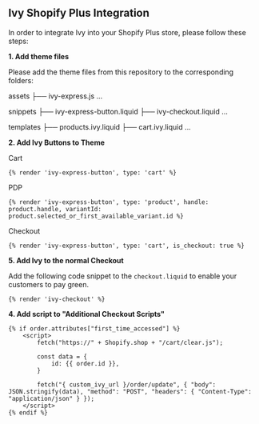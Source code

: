## Ivy Shopify Plus Integration

In order to integrate Ivy into your Shopify Plus store, please follow these steps:

**1. Add theme files**

Please add the theme files from this repository to the corresponding folders:

assets
├── ivy-express.js
...

snippets
├── ivy-express-button.liquid
├── ivy-checkout.liquid
...

templates
├── products.ivy.liquid
├── cart.ivy.liquid
...

**2. Add Ivy Buttons to Theme**

Cart

```liquid
{% render 'ivy-express-button', type: 'cart' %}
```

PDP

```liquid
{% render 'ivy-express-button', type: 'product', handle: product.handle, variantId: product.selected_or_first_available_variant.id %}
```

Checkout

```liquid
{% render 'ivy-express-button', type: 'cart', is_checkout: true %}
```

**5. Add Ivy to the normal Checkout**

Add the following code snippet to the `checkout.liquid` to enable your customers to pay green.

```liquid
{% render 'ivy-checkout' %}
```

**4. Add script to "Additional Checkout Scripts"**

```liquid
{% if order.attributes["first_time_accessed"] %}
    <script>
        fetch("https://" + Shopify.shop + "/cart/clear.js");

        const data = {
            id: {{ order.id }},
        }

        fetch("{ custom_ivy_url }/order/update", { "body": JSON.stringify(data), "method": "POST", "headers": { "Content-Type": "application/json" } });
    </script>
{% endif %}
```
